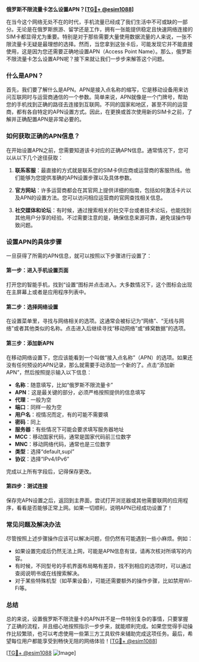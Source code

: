 **俄罗斯不限流量卡怎么设置APN？[[TG💪+ @esim1088](https://t.me/s/esim1088)]**

在当今这个网络无处不在的时代，手机流量已经成了我们生活中不可或缺的一部分。无论是在俄罗斯旅游、留学还是工作，拥有一张能提供稳定且快速网络连接的SIM卡都显得尤为重要。特别是对于那些需要大量使用数据流量的人来说，一张不限流量卡无疑是最理想的选择。然而，当您拿到这张卡后，可能发现它并不能直接使用，这是因为您还需要正确地设置APN（Access Point Name）。那么，俄罗斯不限流量卡怎么设置APN呢？接下来就让我们一步步来解答这个问题。

### 什么是APN？

首先，我们要了解什么是APN。APN是接入点名称的缩写，它是移动设备用来访问互联网时与运营商通信的一个参数。简单来说，APN就像是一个门牌号，帮助您的手机找到正确的路径去连接到互联网。不同的国家和地区，甚至不同的运营商，都有各自特定的APN设置方式。因此，在更换或首次使用新的SIM卡之前，了解并正确配置APN是非常必要的。

### 如何获取正确的APN信息？

在开始设置APN之前，您需要知道该卡对应的正确APN信息。通常情况下，您可以从以下几个途径获取：

1. **联系客服**：最直接的方式就是联系您的SIM卡供应商或运营商的客服热线。他们能够为您提供准确的APN设置步骤以及具体参数。
   
2. **官方网站**：许多运营商都会在其官网上提供详细的指南，包括如何激活卡片以及APN的设置方法。您可以访问相应运营商的官网查找相关信息。
   
3. **社交媒体和论坛**：有时候，通过搜索相关的社交平台或者技术论坛，也能找到其他用户分享的经验。不过需要注意的是，确保信息来源可靠，避免误操作导致问题。

### 设置APN的具体步骤

一旦获得了所需的APN信息，就可以按照以下步骤进行设置了：

#### 第一步：进入手机设置页面

打开您的智能手机，找到“设置”图标并点击进入。大多数情况下，这个图标会出现在主屏幕上或者是应用程序列表中。

#### 第二步：选择网络设置

在设置菜单里，寻找与网络相关的选项。这通常会被标记为“网络”、“无线与网络”或者其他类似的名称。点击进入后继续寻找“移动网络”或“蜂窝数据”的选项。

#### 第三步：添加新APN

在移动网络设置下，您应该能看到一个叫做“接入点名称”（APN）的选项。如果还没有任何预设的APN记录，那么就需要手动添加一个新的了。点击“添加新APN”，然后按照提示输入以下信息：

- **名称**：随意填写，比如“俄罗斯不限流量卡”
- **APN**：这是最关键的部分，必须严格按照提供的信息填写
- **代理**：一般为空
- **端口**：同样一般为空
- **用户名**：视情况而定，有的可能不需要填
- **密码**：同上
- **服务器**：有些情况下可能会要求填写服务器地址
- **MCC**：移动国家代码，通常是国家代码前三位数字
- **MNC**：移动网络代码，通常也是三位数字
- **类型**：选择“default,supl”
- **协议**：选择“IPv4/IPv6”

完成以上所有字段后，记得保存更改。

#### 第四步：测试连接

保存完APN设置之后，返回到主界面，尝试打开浏览器或其他需要联网的应用程序，看看是否能够正常上网。如果一切顺利，说明APN已经成功设置了！

### 常见问题及解决办法

尽管按照上述步骤操作应该可以解决问题，但仍然有可能遇到一些小麻烦。例如：

- 如果设置完成后仍然无法上网，可能是APN信息有误，请再次核对所填写的内容。
- 有时候，不同型号的手机界面布局略有差异，找不到相应的选项时，可以通过查阅说明书或在线搜索解决。
- 对于某些特殊机型（如苹果设备），可能还需要额外的操作步骤，比如禁用Wi-Fi等。

### 总结

总的来说，设置俄罗斯不限流量卡的APN并不是一件特别复杂的事情，只要掌握了正确的流程，并且细心地按照指示一步步来，就能顺利完成。如果您觉得手动操作比较繁琐，也可以考虑使用一些第三方工具软件来辅助完成这项任务。最后，希望每位用户都能享受到畅快无阻的网络体验！[[TG💪+ @esim1088](https://t.me/s/esim1088)]

[[TG💪+ @esim1088](https://t.me/s/esim1088) ![Image](https://i.postimg.cc/4NQfJmqS/Snipaste-2025-05-13-00-14-12.png)]